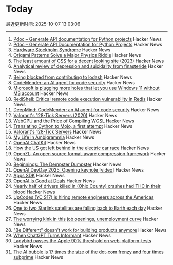# Today

最近更新时间: 2025-10-07 13:03:06

--- 
1. [Pdoc – Generate API documentation for Python projects](https://pdoc.dev/) Hacker News
2. [Pdoc – Generate API Documentation for Python Projects](https://pdoc.dev/) Hacker News
3. [Hardware Stockholm Syndrome](https://programmingsimplicity.substack.com/p/hardware-stockholm-syndrome) Hacker News
4. [Origami Patterns Solve a Major Physics Riddle](https://www.quantamagazine.org/origami-patterns-solve-a-major-physics-riddle-20251006/) Hacker News
5. [The least amount of CSS for a decent looking site (2023)](https://thecascade.dev/article/least-amount-of-css/) Hacker News
6. [Analytical review of depression and suicidality from finasteride](https://www.psychiatrist.com/jcp/analytical-review-depression-suicidality-finasteride/) Hacker News
7. [Being blocked from contributing to lodash](https://c.ruatta.com/on-being-blocked-from-contributing-to-lodash/) Hacker News
8. [CodeMender: an AI agent for code security](https://deepmind.google/discover/blog/introducing-codemender-an-ai-agent-for-code-security/) Hacker News
9. [Microsoft is plugging more holes that let you use Windows 11 without MS account](https://www.theverge.com/news/793579/microsoft-windows-11-local-account-bypass-workaround-changes) Hacker News
10. [RediShell: Critical remote code execution vulnerability in Redis](https://www.wiz.io/blog/wiz-research-redis-rce-cve-2025-49844) Hacker News
11. [DeepMind: CodeMender: an AI agent for code security](https://deepmind.google/discover/blog/introducing-codemender-an-ai-agent-for-code-security/) Hacker News
12. [Valorant's 128-Tick Servers (2020)](https://technology.riotgames.com/news/valorants-128-tick-servers) Hacker News
13. [WebGPU and the Price of Compiling WGSL](https://hugodaniel.com/posts/webgpu-diagnostics/) Hacker News
14. [Translating Cython to Mojo, a first attempt](https://fnands.com/blog/2025/sklearn-mojo-dbscan-inner/) Hacker News
15. [Valorant's 128-Tick Servers](https://technology.riotgames.com/news/valorants-128-tick-servers) Hacker News
16. [My Life in Ambigrammia](https://www.theatlantic.com/ideas/archive/2025/10/ambigrams-words-double-meanings-art/684404/) Hacker News
17. [OpenAI ChatKit](https://github.com/openai/chatkit-js) Hacker News
18. [How the US got left behind in the electric car race](https://www.bbc.com/news/articles/c8ex2l58en4o) Hacker News
19. [OpenZL: An open source format-aware compression framework](https://engineering.fb.com/2025/10/06/developer-tools/openzl-open-source-format-aware-compression-framework/) Hacker News
20. [Beginnings: The Dempster Dumpster](https://www.classicrefusetrucks.com/albums/DE/DE01.html) Hacker News
21. [OpenAI DevDay 2025: Opening keynote [video]](https://www.youtube.com/watch?v=hS1YqcewH0c) Hacker News
22. [Apps SDK](https://developers.openai.com/apps-sdk/) Hacker News
23. [OpenAI Is Good at Deals](https://www.bloomberg.com/opinion/newsletters/2025-10-06/openai-is-good-at-deals) Hacker News
24. [Nearly half of drivers killed in (Ohio County) crashes had THC in their blood](https://www.sciencedaily.com/releases/2025/10/251005085621.htm) Hacker News
25. [UpCodes (YC S17) is hiring remote engineers across the Americas](https://up.codes/careers?utm_source=HN) Hacker News
26. [One to two Starlink satellites are falling back to Earth each day](https://earthsky.org/human-world/1-to-2-starlink-satellites-falling-back-to-earth-each-day/) Hacker News
27. [The worrying kink in this job openings, unemployment curve](https://www.axios.com/2025/10/06/jobs-unemployment-fed-interest-rates) Hacker News
28. ["Be Different" doesn't work for building products anymore](https://iamcharliegraham.substack.com/p/be-different-doesnt-work-for-building) Hacker News
29. [When ChatGPT Turns Informant](https://www.futureofbeinghuman.com/p/when-chatgpt-turns-snitch) Hacker News
30. [Ladybird passes the Apple 90% threshold on web-platform-tests](https://twitter.com/awesomekling/status/1974781722953953601) Hacker News
31. [The AI bubble is 17 times the size of the dot-com frenzy and four times subprime](https://www.morningstar.com/news/marketwatch/20251003175/the-ai-bubble-is-17-times-the-size-of-the-dot-com-frenzy-and-four-times-subprime-this-analyst-argues) Hacker News
